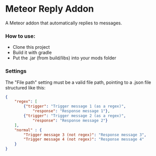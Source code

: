 # Meteor Reply Addon

A Meteor addon that automatically replies to messages.

### How to use:  
- Clone this project
- Build it with gradle
- Put the .jar (from build/libs) into your mods folder

### Settings
The "File path" setting must be a valid file path, pointing to a .json file structured like this:
```json
{
    "regex": [
        {"trigger": "Trigger message 1 (as a regex)",
            "response": "Response message 1"},
        {"trigger": "Trigger message 2 (as a regex)",
            "response": "Response message 2"}
    ],
    "normal" : {
        "Trigger message 3 (not regex)": "Response message 3",
        "Trigger message 4 (not regex)": "Response message 4"
    }
}
```
